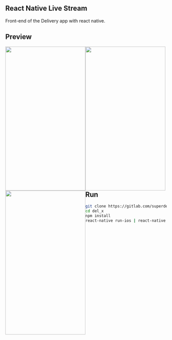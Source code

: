 ## React Native Live Stream
Front-end of the Delivery app with react native.

## Preview

<img width="250" height="450" style="float: left" src="https://drive.google.com/uc?export=view&id=1wuXVIT3sYEPcbQKOoC4bZdLZGWHkiuqj" />
<img width="250" height="450" style="float: left" src="https://drive.google.com/uc?export=view&id=1XFLtQk17aZPkSVF_d-aO1j9-gjsG0nAp" />
<img width="250" height="450" style="float: left" src="https://drive.google.com/uc?export=view&id=1qaQpIU-eINOJb-ZIGLIQkCtnuyWCMi_v" />

## Run
```sh
git clone https://gitlab.com/superdev1008_xecure/del_x.git
cd del_x
npm install
react-native run-ios | react-native run-android
```